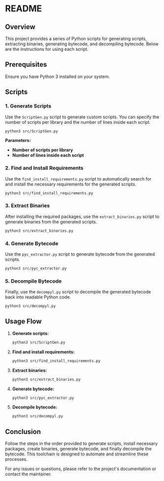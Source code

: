 # README

## Overview

This project provides a series of Python scripts for generating scripts, extracting binaries, generating bytecode, and decompiling bytecode. Below are the instructions for using each script.

## Prerequisites

Ensure you have Python 3 installed on your system.

## Scripts

### 1. Generate Scripts

Use the `ScriptGen.py` script to generate custom scripts. You can specify the number of scripts per library and the number of lines inside each script.

```sh
python3 src/ScriptGen.py
```

**Parameters:**

- **Number of scripts per library**
- **Number of lines inside each script**

### 2. Find and Install Requirements

Use the `find_install_requirements.py` script to automatically search for and install the necessary requirements for the generated scripts.

```sh
python3 src/find_install_requirements.py
```

### 3. Extract Binaries

After installing the required packages, use the `extract_binaries.py` script to generate binaries from the generated scripts.

```sh
python3 src/extract_binaries.py
```

### 4. Generate Bytecode

Use the `pyc_extractor.py` script to generate bytecode from the generated scripts.

```sh
python3 src/pyc_extractor.py
```

### 5. Decompile Bytecode

Finally, use the `decompyl.py` script to decompile the generated bytecode back into readable Python code.

```sh
python3 src/decompyl.py
```

## Usage Flow

1. **Generate scripts:**
   ```sh
   python3 src/ScriptGen.py
   ```
2. **Find and install requirements:**
   ```sh
   python3 src/find_install_requirements.py
   ```
3. **Extract binaries:**
   ```sh
   python3 src/extract_binaries.py
   ```
4. **Generate bytecode:**
   ```sh
   python3 src/pyc_extractor.py
   ```
5. **Decompile bytecode:**
   ```sh
   python3 src/decompyl.py
   ```

## Conclusion

Follow the steps in the order provided to generate scripts, install necessary packages, create binaries, generate bytecode, and finally decompile the bytecode. This toolchain is designed to automate and streamline these processes.

For any issues or questions, please refer to the project's documentation or contact the maintainer.